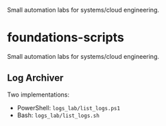 Small automation labs for systems/cloud engineering.
# foundations-scripts

Small automation labs for systems/cloud engineering.

## Log Archiver
Two implementations:
- PowerShell: `logs_lab/list_logs.ps1`
- Bash: `logs_lab/list_logs.sh`
